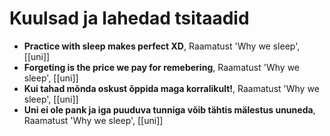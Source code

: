 # Kuulsad ja lahedad tsitaadid

- **Practice with sleep makes perfect XD**, Raamatust 'Why we sleep', [[uni]]
- **Forgeting is the price we pay for remebering**, Raamatust 'Why we sleep', [[uni]]
- **Kui tahad mõnda oskust õppida maga korralikult!**, Raamatust 'Why we sleep', [[uni]]
- **Uni ei ole pank ja iga puuduva tunniga võib tähtis mälestus ununeda**, Raamatust 'Why we sleep', [[uni]]




